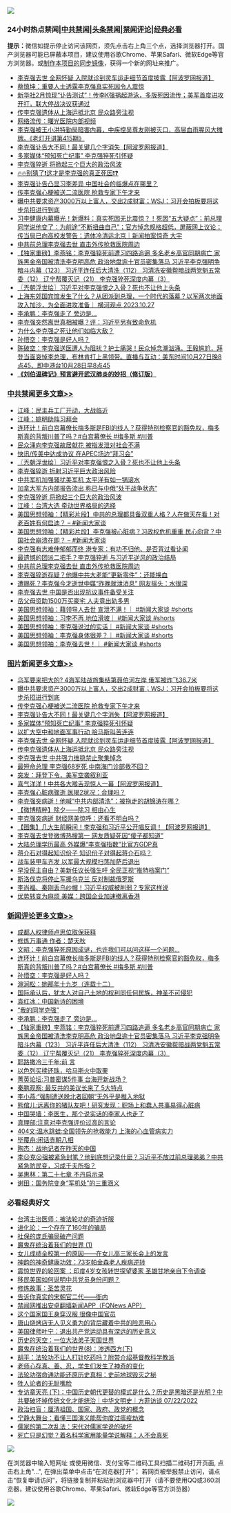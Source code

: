 ![](https://raw.githubusercontent.com/jsvpn/jsproxy/dev/64photo/fqnews-qr.jpg)

<div id="tt">
<h3>24小时热点禁闻|<a href="#%E4%B8%AD%E5%85%B1%E7%A6%81%E9%97%BB%E6%9B%B4%E5%A4%9A%E6%96%87%E7%AB%A0">中共禁闻</a>|<a href="#%E5%9B%BE%E7%89%87%E6%96%B0%E9%97%BB%E6%9B%B4%E5%A4%9A%E6%96%87%E7%AB%A0">头条禁闻</a>|<a href="#%E6%96%B0%E9%97%BB%E8%AF%84%E8%AE%BA%E6%9B%B4%E5%A4%9A%E6%96%87%E7%AB%A0">禁闻评论|<a href="#%E5%BF%85%E7%9C%8B%E7%BB%8F%E5%85%B8%E5%A5%BD%E6%96%87">经典必看</a></h3>
<div><b>提示：</b>微信如提示停止访问该网页，须先点击右上角三个点，选择浏览器打开。国产浏览器可能已屏蔽本项目，建议使用谷歌Chrome、苹果Safari、微软Edge等官方浏览器。或<a href="%E5%88%B6%E4%BD%9Cgit%E7%A6%81%E9%97%BB%E9%95%9C%E5%83%8F.md">制作本项目的同步镜像</a>，获得一个新的网址来推广。</div>
<ul>

<li><a href="/topimagenews/20231028/1953341.md">李克强去世 全网怀疑 入院就诊到灵车运走细节首度披露【阿波罗网报道】</a></li>
<li><a href="/ccpdope/20231028/1953317.md">蔡慎坤：重要人士透露李克强真实死因令人震惊</a></li>
<li><a href="/sohnews/20231028/1953390.md">新华社2月惊现“讣告测试”！传李K强祸起游泳，多版死因流传；美军首度进攻开打，联大停战决议获通过</a></li>
<li><a href="/topimagenews/20231028/1953320.md">传李克强遗体从上海运抵北京 民众路旁注视</a></li>
<li><a href="/cnnews/20231028/1953451.md">网络流传：曙光医院内部视频</a></li>
<li><a href="/sohnews/20231028/1953611.md">李克强被王小洪特勤局暗害内幕，中疾控吴尊友刚被灭口，高层血雨腥风大摊牌。《老灯开讲第415期》</a></li>
<li><a href="/topimagenews/20231028/1953553.md">李克强讣告大不同！最关键几个字消失【阿波罗网报道】</a></li>
<li><a href="/topimagenews/20231028/1953425.md">多家媒体“预知死亡纪事” 李克强猝死引怀疑</a></li>
<li><a href="/cbnews/20231028/1953445.md">李克强猝逝 将掀起三个巨大的政治风波</a></li>
<li><a href="/sohnews/20231028/1953468.md">🔥🔥别猜了❗这才是李克强的真正死因❗❓</a></li>
<li><a href="/ssgc/20231028/1953365.md">李克强讣告凸显习李差异 中国社会的临爆点在哪里？</a></li>
<li><a href="/topimagenews/20231028/1953615.md">传李克强心梗被送二流医院 抢救专家下午才来</a></li>
<li><a href="/topimagenews/20231028/1953641.md">曝中共要求资产3000万以上富人，交出2成财富；WSJ：习开会拍板要将这步杀招进行到底</a></li>
<li><a href="/sohnews/20231028/1953489.md">习李健康内幕曝光！新爆料：真实死因无比震惊？！死因“五大疑点”；前总理同学说他变了：为前途“不断扭曲自己”；官方悼念规格超低，屏蔽网上议论；传当局已向高校发警告；遗体冷清运北京｜新闻拍案惊奇 大宇</a></li>
<li><a href="/cbnews/20231028/1953306.md">中共前总理李克强去世 直击外传抢救医院周边</a></li>
<li><a href="/comments/20231028/1953577.md">【独家重磅】李燕铭：李克强猝死前遭习四路追逼 多名老乡高官同期病亡 家族黑金帝国被清洗李克明高危 政治地盘逾十官员密集落马 习近平李克强明争暗斗内幕（123） 习近平连任后大清洗（112） 习清洗安徽帮暗战两党魁五常委（12） 辽宁帮覆灭记（21） 李克强猝死深度内幕（3）</a></li>
<li><a href="/cbnews/20231028/1953522.md">〖兲朝浮世绘〗习近平对李克强恨之入骨？死也不让他上头条</a></li>
<li><a href="/sohnews/20231028/1953708.md">上海东郊国宾馆发生了什么？从团派到总理，一个时代的落幕？以军两次地面攻入加沙，为全面进攻准备｜ 横河观点 2023.10.27</a></li>
<li><a href="/comments/20231028/1953586.md">李承鹏：李克强走了 旁边是...</a></li>
<li><a href="/baitai/20231028/1953568.md">李克强突然离世真相被曝？评：习近平另有致命危机</a></li>
<li><a href="/headline/20231028/1953359.md">为什么李克强之死让他们如临大敌？</a></li>
<li><a href="/comments/20231028/1953689.md">孙悟空：李克强是好人吗？</a></li>
<li><a href="/sohnews/20231028/1953438.md">陈破空：李克强送医遭人为阻扰？护士痛哭！民众悼念潮汹涌。王毅尴尬，拜登当面哀悼李总理，布林肯打上黑领带。直播与互动：美东时间10月27日晚8点45、即中港台10月28日早8点45</a></li>
<li><b><a href="/comments/20200207/1272816.md" target="_blank">《刘伯温碑记》预言避开武汉肺炎的妙招（修订版）</a></b></li>
</ul>
</div>

<div class="catlist">
<h3><a href="/cbnews/" target="_blank">中共禁闻</a><span><a href="/cbnews/" target="_blank" rel="nofollow">更多文章>></a></span></h3>
<ul>
<li><a href="/cbnews/20231028/1953731.md" target="_blank">江峰：民主兵工厂开动，大战临近</a></li>
<li><a href="/cbnews/20231028/1953713.md" target="_blank">江峰：姚明助阵习拜会</a></li>
<li><a href="/comments/20231028/1953707.md" target="_blank">连环计！前白宫幕僚长梅多斯是FBI的线人？获得特别检察官的豁免权，梅多斯真的背叛川普了吗？#白宫幕僚长 #梅多斯 #川普</a></li>
<li><a href="/cbnews/20231028/1953704.md" target="_blank">民众涌向李克强故居献花 被指发泄对社会不满</a></li>
<li><a href="/cbnews/20231028/1953584.md" target="_blank">快讯/传美中达成协议 在APEC场边“拜习会”</a></li>
<li><a href="/cbnews/20231028/1953522.md" target="_blank">〖兲朝浮世绘〗习近平对李克强恨之入骨？死也不让他上头条</a></li>
<li><a href="/cbnews/20231028/1953462.md" target="_blank">李克强猝逝 折射习近平巨大政治风险</a></li>
<li><a href="/cbnews/20231028/1953447.md" target="_blank">中共军机加强骚扰美军机 太平洋有如一锅滚水</a></li>
<li><a href="/cbnews/20231028/1953446.md" target="_blank">加拿大军方内部报告流出 称已与中俄“处于战争状态”</a></li>
<li><a href="/cbnews/20231028/1953445.md" target="_blank">李克强猝逝 将掀起三个巨大的政治风波</a></li>
<li><a href="/cbnews/20231028/1953397.md" target="_blank">江峰：台湾大选 牵动世界格局的选择</a></li>
<li><a href="/cbnews/20231028/1953356.md" target="_blank">美国思想领袖：【精彩片段】中共的总理都具备双重人格？人在做天在看！对老百姓有何启迪？ &#8211; #新闻大家谈</a></li>
<li><a href="/cbnews/20231028/1953355.md" target="_blank">美国思想领袖：【精彩片段】李克强被心脏病？习政权危机重重 民心向背？中国社会崩溃在即？ &#8211; #新闻大家谈</a></li>
<li><a href="/cbnews/20231028/1953321.md" target="_blank">李克强有志难伸郁郁而终 港专家：有功不归他、是否背过看讣闻</a></li>
<li><a href="/cbnews/20231028/1953307.md" target="_blank">最遗憾的团派二把手？李克强猝逝 与习近平逆风的政治结局</a></li>
<li><a href="/cbnews/20231028/1953306.md" target="_blank">中共前总理李克强去世 直击外传抢救医院周边</a></li>
<li><a href="/cbnews/20231027/1953266.md" target="_blank">李克强猝逝存疑？他爆中共大老能“更新零件”：还能换血</a></li>
<li><a href="/cbnews/20231027/1953265.md" target="_blank">遭赐死？李克强今才逝世中媒“昨晚就泄消息” 网友摇头：水很深</a></li>
<li><a href="/cbnews/20231027/1953263.md" target="_blank">李克强去世 中国是否出现抗议事件备受关注</a></li>
<li><a href="/cbnews/20231027/1953262.md" target="_blank">岳父母资助1500万买豪宅 人夫竟出轨多男</a></li>
<li><a href="/cbnews/20231027/1953259.md" target="_blank">美国思想领袖：藉领导人去世 宣泄不满！｜ #新闻大家谈 #shorts</a></li>
<li><a href="/cbnews/20231027/1953258.md" target="_blank">美国思想领袖：习李不再 地位滑坡｜ #新闻大家谈 #shorts</a></li>
<li><a href="/cbnews/20231027/1953257.md" target="_blank">美国思想领袖：李克强说过的实话｜ #新闻大家谈 #shorts</a></li>
<li><a href="/cbnews/20231027/1953256.md" target="_blank">美国思想领袖：李克强身体很差？｜ #新闻大家谈 #shorts</a></li>
<li><a href="/cbnews/20231027/1953255.md" target="_blank">美国思想领袖：李克强去世！｜ #新闻大家谈 #shorts</a></li>

</ul>
</div>
<div class="catlist">
<h3><a href="/topimagenews/" target="_blank">图片新闻</a><span><a href="/topimagenews/" target="_blank" rel="nofollow">更多文章>></a></span></h3>
<ul>
<li><a href="/topimagenews/20231028/1953677.md" target="_blank">乌军要来把大的? 4海军陆战旅集结第聂伯河左岸 俄军被炸飞36.7米</a></li>
<li><a href="/topimagenews/20231028/1953641.md" target="_blank">曝中共要求资产3000万以上富人，交出2成财富；WSJ：习开会拍板要将这步杀招进行到底</a></li>
<li><a href="/topimagenews/20231028/1953615.md" target="_blank">传李克强心梗被送二流医院 抢救专家下午才来</a></li>
<li><a href="/topimagenews/20231028/1953553.md" target="_blank">李克强讣告大不同！最关键几个字消失【阿波罗网报道】</a></li>
<li><a href="/topimagenews/20231028/1953425.md" target="_blank">多家媒体“预知死亡纪事” 李克强猝死引怀疑</a></li>
<li><a href="/topimagenews/20231028/1953412.md" target="_blank">以扩大空中和地面军事行动 哈马斯叫苦连连</a></li>
<li><a href="/topimagenews/20231028/1953341.md" target="_blank">李克强去世 全网怀疑 入院就诊到灵车运走细节首度披露【阿波罗网报道】</a></li>
<li><a href="/topimagenews/20231028/1953320.md" target="_blank">传李克强遗体从上海运抵北京 民众路旁注视</a></li>
<li><a href="/topimagenews/20231027/1953261.md" target="_blank">李克强去世 中共强力维稳禁止聚集悼念</a></li>
<li><a href="/topimagenews/20231027/1953111.md" target="_blank">最短命总理 李克强68岁死,中南海门诊部救不回？</a></li>
<li><a href="/topimagenews/20231027/1953045.md" target="_blank">突发：拜登下令，美军空袭叙利亚</a></li>
<li><a href="/topimagenews/20231027/1953037.md" target="_blank">喜气洋洋！中共各大喉舌现惊人一幕【阿波罗网报道】</a></li>
<li><a href="/topimagenews/20231027/1952989.md" target="_blank">李克强心脏病骤逝 医揭2状况：合理吗？</a></li>
<li><a href="/topimagenews/20231027/1952988.md" target="_blank">李克强突病逝！他喊“中共内部清洗”：被拖走的胡锦涛在哪？</a></li>
<li><a href="/topimagenews/20231027/1952978.md" target="_blank">【微博精粹】除夕——除习 相由心生</a></li>
<li><a href="/topimagenews/20231027/1952977.md" target="_blank">李克强突病逝 财经网美惊呼：还看不明白吗？</a></li>
<li><a href="/topimagenews/20231027/1952976.md" target="_blank">【图集】几大生前瞬间！李克强和习近平公开唱反调！【阿波罗网报道】</a></li>
<li><a href="/topimagenews/20231027/1952975.md" target="_blank">李克强去世登微博热搜第一 网友质疑死因“傻子都知道”</a></li>
<li><a href="/topimagenews/20231027/1952974.md" target="_blank">大陆总理学历最高 外媒爆“李克强指数”比官方GDP真</a></li>
<li><a href="/topimagenews/20231027/1952953.md" target="_blank">蒋介石对得起知识份子 知识份子对得起蒋介石吗？</a></li>
<li><a href="/topimagenews/20231027/1952803.md" target="_blank">战车装甲车齐发 以军最大规模扫荡加萨后退出</a></li>
<li><a href="/topimagenews/20231026/1952681.md" target="_blank">早没民主自由？美新任议长强生吁 全民正视“推特档案门”</a></li>
<li><a href="/topimagenews/20231026/1952680.md" target="_blank">斯洛伐克将停止军援乌克兰 反对制裁俄罗斯</a></li>
<li><a href="/topimagenews/20231026/1952679.md" target="_blank">李尚福、秦刚丢乌纱帽！习近平权威被削弱？专家这样说</a></li>
<li><a href="/topimagenews/20231026/1952663.md" target="_blank">优势转变为麻烦 美媒：跨国企业加速撤离香港</a></li>

</ul>
</div>
<div class="catlist">
<h3><a href="/comments/" target="_blank">新闻评论</a><span><a href="/comments/" target="_blank" rel="nofollow">更多文章>></a></span></h3>
<ul>
<li><a href="/comments/20231029/1953758.md" target="_blank">成都人权律师卢思位取保获释</a></li>
<li><a href="/comments/20231029/1953754.md" target="_blank">修炼万事通 作者：楚天秋</a></li>
<li><a href="/comments/20231028/1953732.md" target="_blank">文昭：李克强猝死原因成谜，也许我们可以问这样一个问题&#8230;</a></li>
<li><a href="/comments/20231028/1953707.md" target="_blank">连环计！前白宫幕僚长梅多斯是FBI的线人？获得特别检察官的豁免权，梅多斯真的背叛川普了吗？#白宫幕僚长 #梅多斯 #川普</a></li>
<li><a href="/comments/20231028/1953689.md" target="_blank">孙悟空：李克强是好人吗？</a></li>
<li><a href="/comments/20231028/1953688.md" target="_blank">渖涧松：她那年十九岁（连载十二）</a></li>
<li><a href="/comments/20231028/1953687.md" target="_blank">国际承认后，犹太人对自己土地的权利同任何民族，神圣不可侵犯</a></li>
<li><a href="/comments/20231028/1953683.md" target="_blank">袁红冰：中国新诗的困境</a></li>
<li><a href="/comments/20231028/1953597.md" target="_blank">“我的同学克强”</a></li>
<li><a href="/comments/20231028/1953586.md" target="_blank">李承鹏：李克强走了 旁边是&#8230;</a></li>
<li><a href="/comments/20231028/1953577.md" target="_blank">【独家重磅】李燕铭：李克强猝死前遭习四路追逼 多名老乡高官同期病亡 家族黑金帝国被清洗李克明高危 政治地盘逾十官员密集落马 习近平李克强明争暗斗内幕（123） 习近平连任后大清洗（112） 习清洗安徽帮暗战两党魁五常委（12） 辽宁帮覆灭记（21） 李克强猝死深度内幕（3）</a></li>
<li><a href="/comments/20231028/1953541.md" target="_blank">耶路撒冷三千年:前 言</a></li>
<li><a href="/comments/20231028/1953540.md" target="_blank">以色列买椟还珠，哈马斯火中取栗</a></li>
<li><a href="/comments/20231028/1953539.md" target="_blank">菁英论坛:习普密谋5件事 台海开新战场？</a></li>
<li><a href="/comments/20231028/1953538.md" target="_blank">秦鹏观察: 最反共的美议长来了 5大特点</a></li>
<li><a href="/comments/20231028/1953537.md" target="_blank">李小燕:“强制遣送脱北者回朝”无外乎是推入地狱</a></li>
<li><a href="/comments/20231028/1953506.md" target="_blank">熊倌儿:远离你的猪队友吧！研究发现：职场上和蠢人共事易得心脏病</a></li>
<li><a href="/comments/20231028/1953505.md" target="_blank">中国哭墙：李医生，那个说实话的李家人也走了</a></li>
<li><a href="/comments/20231028/1953488.md" target="_blank">真理部:注意对李克强评价过高的言论</a></li>
<li><a href="/comments/20231028/1953487.md" target="_blank">404文:温水跳蛙:全国领先的抢救能力 上海的心血管病实力</a></li>
<li><a href="/comments/20231028/1953471.md" target="_blank">毕覆舟:闲话赤朝八相</a></li>
<li><a href="/comments/20231028/1953463.md" target="_blank">陶杰：战地记者在昨天的中国</a></li>
<li><a href="/comments/20231028/1953443.md" target="_blank">李☹️克☹️强被紧急封笔？他到底想记录什麽？习近平不放过前总理弟弟？中共紧急防民变，习成千夫所指？</a></li>
<li><a href="/comments/20231028/1953404.md" target="_blank">吴惠林：第二十七章 不丹启示录</a></li>
<li><a href="/comments/20231028/1953403.md" target="_blank">谢田：国务院变身“军机处”的三重涵义</a></li>

</ul>
</div>

<div class="catlist">
<h3>必看经典好文</h3>
<ul>
<li><a href="/comments/20200801/1373219.md" target="_blank">台湾主治医师：被法轮功的奇迹折服</a></li>
<li><a href="/comments/20200907/1392278.md" target="_blank">进化论：一个存在了160年的骗局</a></li>
<li><a href="/comments/20230906/1929991.md" target="_blank">社保的庞氏骗局破产问题</a></li>
<li><a href="/topimagenews/20180519/944624.md" target="_blank">魔鬼在统治着我们的世界 (1)</a></li>
<li><a href="/comments/20210801/1597741.md" target="_blank">女儿成绩全校第一的原因——在女儿高三家长会上的发言</a></li>
<li><a href="/comments/20220315/1705037.md" target="_blank">神韵的神奇健康功效：73岁帕金森老人疾病逆转</a></li>
<li><a href="/comments/20210307/1499941.md" target="_blank">震惊世界的轮回案 ：印度4岁女孩转世探望婆家 圣雄甘地亲自下令调查</a></li>
<li><a href="/comments/20220819/1773759.md" target="_blank">移民美国如何说明中共党员身份问题？</a></li>
<li><a href="/comments/20220522/1736049.md" target="_blank">修炼故事：圣苦灵花</a></li>
<li><a href="/lifebaike/20221107/1807601.md" target="_blank">告诉你真实的宋朝官二代——衙内</a></li>
<li><a href="/comments/20200503/1322531.md" target="_blank">禁闻网推出安卓翻墙新闻APP（FQNews APP）</a></li>
<li><a href="/comments/20220611/1744476.md" target="_blank">这个国家国王身穿汉服 很像中国官员</a></li>
<li><a href="/cbnews/20220615/1745823.md" target="_blank">唐山烧烤店无人见义勇为的背后藏着中共的险恶用心</a></li>
<li><a href="/cnnews/20210819/1609201.md" target="_blank">美国律师叶宁：退出共产党运动具有深远的历史意义</a></li>
<li><a href="/tculture/20121025/73067.md" target="_blank">历史的天空：一位大法弟子天国世界</a></li>
<li><a href="/topimagenews/20180527/948714.md" target="_blank">魔鬼在统治着我们的世界(8)：渗透西方(下)</a></li>
<li><a href="/cbnews/20190215/1081272.md" target="_blank">胡平：法轮功不让人打针吃药吗？附带介绍基督教科学教派</a></li>
<li><a href="/cbnews/20211221/1668847.md" target="_blank">老师心存真、善、忍，学生们发生了神奇的变化</a></li>
<li><a href="/tculture/20121025/73069.md" target="_blank">法轮功宿命通功能还原历史真相：史前地球毁灭之秘</a></li>
<li><a href="/comments/20200606/783250.md" target="_blank">牲人论者的无耻嘴脸</a></li>
<li><a href="/bannedvideo/20220723/1761909.md" target="_blank">专访章天亮 (下)：中国历史朝代更替的模式是什么？历史是黑暗还是光明？中共要破坏掉传统文化才能统治｜中华文明史｜方菲访谈 07/22/2022</a></li>
<li><a href="/baitai/20221002/1792160.md" target="_blank">政治扫盲：厘清祖国、国家、政府、政党的概念</a></li>
<li><a href="/comments/20200527/1273654.md" target="_blank">宁静大舞台：看懂三国演义能帮你度过瘟疫劫难</a></li>
<li><a href="/tculture/20181126/1037279.md" target="_blank">儒家的第二次乱法：宋代对儒家学说的破坏</a></li>
<li><a href="/comments/20200704/1355375.md" target="_blank">死亡只是幻觉？着名科学家用能量学说解释：人不会真死</a></li>

</ul>
</div>

![](https://raw.githubusercontent.com/jsvpn/jsproxy/dev/64photo/fqnews-qr.jpg)

在浏览器中输入短网址 或使用微信、支付宝等二维码工具扫描二维码打开页面, 点击右上角"...", 在弹出菜单中点击“在浏览器打开”； 若网页被举报禁止访问，请点击“恢复申请访问”，将链接复制并粘贴到浏览器中打开（请不要使用QQ或360浏览器，建议使用谷歌Chrome、苹果Safari、微软Edge等官方浏览器）

![](https://raw.githubusercontent.com/jsvpn/jsproxy/dev/64photo/wx.jpg)